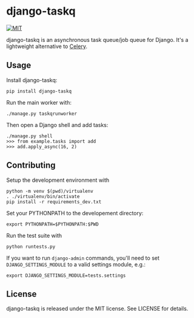 # django-taskq

[![MIT](https://img.shields.io/github/license/ipsosante/django-taskq.svg)](https://tldrlegal.com/license/mit-license)

django-taskq is an asynchronous task queue/job queue for Django. It's a lightweight alternative to [Celery](http://www.celeryproject.org/).

## Usage

Install django-taskq:

    pip install django-taskq


Run the main worker with:

    ./manage.py taskqrunworker

Then open a Django shell and add tasks:

    ./manage.py shell
    >>> from example.tasks import add
    >>> add.apply_async(16, 2)

## Contributing

Setup the development environment with

    python -m venv $(pwd)/virtualenv
    . ./virtualenv/bin/activate
	pip install -r requirements_dev.txt

Set your PYTHONPATH to the developement directory:

    export PYTHONPATH=$PYTHONPATH:$PWD

Run the test suite with

    python runtests.py

If you want to run `django-admin` commands, you'll need to set `DJANGO_SETTINGS_MODULE` to a valid settings module, e.g.:

    export DJANGO_SETTINGS_MODULE=tests.settings

## License

django-taskq is released under the MIT license. See LICENSE for details.
